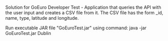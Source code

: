 Solution for GoEuro Developer Test - Application that queries the API with the user input and creates a CSV file from it. The CSV file has the form _id, name, type, latitude and longitude. 

Run executable JAR file "GoEuroTest.jar" using command: java -jar GoEuroTest.jar Dublin


